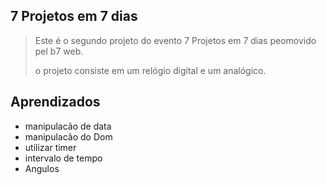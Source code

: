 ## 7 Projetos em 7 dias 

>Este é o segundo projeto do evento 7 Projetos em 7 dias peomovido pel b7 web.
>
>o projeto consiste em um relógio digital e um analógico.

## Aprendizados

* manipulacão de data 
* manipulacão do Dom
* utilizar timer
* intervalo de tempo
* Angulos
